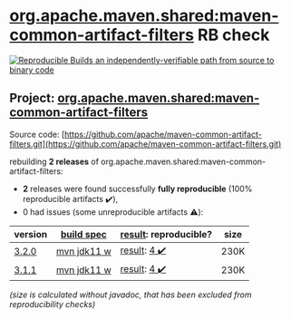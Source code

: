 [org.apache.maven.shared:maven-common-artifact-filters](https://search.maven.org/artifact/org.apache.maven.shared/maven-common-artifact-filters/) RB check
=======

[![Reproducible Builds](https://reproducible-builds.org/images/logos/rb.svg) an independently-verifiable path from source to binary code](https://reproducible-builds.org/)

## Project: [org.apache.maven.shared:maven-common-artifact-filters](https://search.maven.org/artifact/org.apache.maven.shared/maven-common-artifact-filters/)

Source code: [https://github.com/apache/maven-common-artifact-filters.git](https://github.com/apache/maven-common-artifact-filters.git)

rebuilding **2 releases** of org.apache.maven.shared:maven-common-artifact-filters:
- **2** releases were found successfully **fully reproducible** (100% reproducible artifacts :heavy_check_mark:),
- 0 had issues (some unreproducible artifacts :warning:):

| version | [build spec](/BUILDSPEC.md) | [result](https://reproducible-builds.org/docs/jvm/): reproducible? | size |
| -- | --------- | ------ | -- |
| [3.2.0](https://search.maven.org/artifact/org.apache.maven.shared/maven-common-artifact-filters/3.2.0/pom) | [mvn jdk11 w](maven-common-artifact-filters-3.2.0.buildspec) | [result](maven-common-artifact-filters-3.2.0.buildinfo): [4 :heavy_check_mark: ](maven-common-artifact-filters-3.2.0.buildcompare) | 230K |
| [3.1.1](https://search.maven.org/artifact/org.apache.maven.shared/maven-common-artifact-filters/3.1.1/pom) | [mvn jdk11 w](maven-common-artifact-filters-3.1.1.buildspec) | [result](maven-common-artifact-filters-3.1.1.buildinfo): [4 :heavy_check_mark: ](maven-common-artifact-filters-3.1.1.buildcompare) | 230K |

<i>(size is calculated without javadoc, that has been excluded from reproducibility checks)</i>
